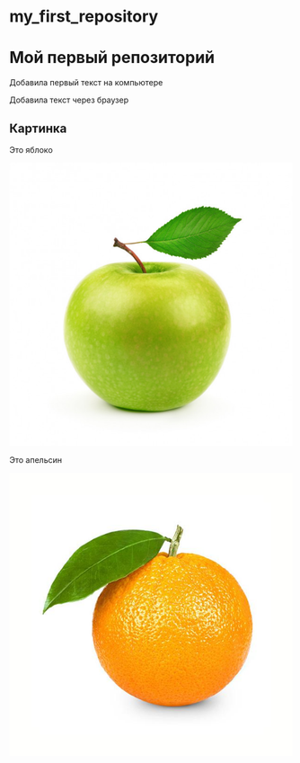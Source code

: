 # my_first_repository
# Мой первый репозиторий
Добавила первый текст на компьютере

Добавила текст через браузер 

## Картинка
Это яблоко

![Яблоко](apple.jpg)

Это апельсин

![Апельсин](orange.jpg)
